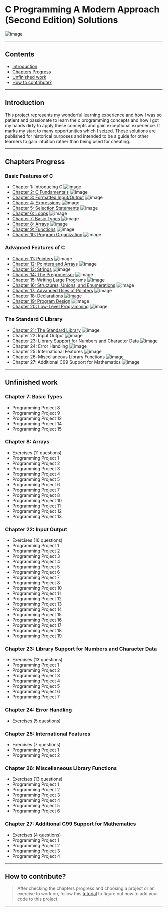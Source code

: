 # C Programming A Modern Approach (Second Edition) Solutions

![image](https://drive.google.com/uc?export=view&id=1rIqx7w1mcmoC23yDfspfyeYAQiPgpRXe)

---

## Contents

- [Introduction](#introduction)
- [Chapters Progress](#chapters-progress)
- [Unfinished work](#unfinished-work)
- [How to contribute?](#how-to-contribute)

---

## Introduction

This project represents my wonderful learning experience and how I was so patient and passionate to learn the c programming concepts and how I got my hands dirty to apply these concepts and gain exceptional experience. It marks my start to many opportunities which I seized. These solutions are published for historical purposes and intended to be a guide for other learners to gain intuition rather than being used for cheating.

---

## Chapters Progress

### Basic Features of C

- Chapter 1: Introducing C ![image](https://progress-bar.xyz/100/?width=100&prefix=No+Execises+)
- [Chapter 2: C Fundamentals](Ch02_C_Fundamentals) ![image](https://progress-bar.xyz/100/?width=100)
- [Chapter 3: Formatted Input/Output](Ch03_Formatted_Input_Output) ![image](https://progress-bar.xyz/100/?width=100)
- [Chapter 4: Expressions](Ch04_Expressions) ![image](https://progress-bar.xyz/100/?width=100)
- [Chapter 5: Selection Statements](Ch05_Selection_Statements) ![image](https://progress-bar.xyz/100/?width=100)
- [Chapter 6: Loops](Ch06_Loops) ![image](https://progress-bar.xyz/100/?width=100)
- [Chapter 7: Basic Types](Ch07_Basic_Types) ![image](https://progress-bar.xyz/25/?width=100&scale=30&suffix=/30)
- [Chapter 8: Arrays](Ch08_Arrays) ![image](https://progress-bar.xyz/5/?width=100&scale=28&suffix=/28)
- [Chapter 9: Functions](Ch09_Functions) ![image](https://progress-bar.xyz/100/?width=100)
- [Chapter 10: Program Organization](Ch10_Program_Organization) ![image](https://progress-bar.xyz/100/?width=100)

### Advanced Features of C

- [Chapter 11: Pointers](Ch11_Pointers) ![image](https://progress-bar.xyz/100/?width=100)
- [Chapter 12: Pointers and Arrays](Ch12_Pointers_and_Arrays) ![image](https://progress-bar.xyz/100/?width=100)
- [Chapter 13: Strings](Ch13_Strings) ![image](https://progress-bar.xyz/100/?width=100)
- [Chapter 14: The Preprocessor](Ch14_The_Preprocessor) ![image](https://progress-bar.xyz/100/?width=100)
- [Chapter 15: Writing Large Programs](Ch15_Writing_Large_Programs) ![image](https://progress-bar.xyz/100/?width=100)
- [Chapter 16: Structures, Unions, and Enumerations](Ch16_Structures_Unions_and_Enumerations) ![image](https://progress-bar.xyz/100/?width=100)
- [Chapter 17: Advanced Uses of Pointers](Ch17_Advanced_Uses_of_Pointers) ![image](https://progress-bar.xyz/100/?width=100)
- [Chapter 18: Declarations](Ch18_Declarations) ![image](https://progress-bar.xyz/100/?width=100)
- [Chapter 19: Program Design](Ch19_Program_Design) ![image](https://progress-bar.xyz/100/?width=100)
- [Chapter 20: Low-Level Programming](Ch20_Low_Level_Programming) ![image](https://progress-bar.xyz/100/?width=100)

### The Standard C Library

- [Chapter 21: The Standard Library](Ch21_The_Standard_Library) ![image](https://progress-bar.xyz/100/?width=100)
- Chapter 22: Input Output ![image](https://progress-bar.xyz/0/?width=100&scale=35&suffix=/35)
- Chapter 23: Library Support for Numbers and Character Data ![image](https://progress-bar.xyz/0/?width=100&scale=20&suffix=/20)
- Chapter 24: Error Handling ![image](https://progress-bar.xyz/0/?width=100&scale=5&suffix=/5)
- Chapter 25: International Features ![image](https://progress-bar.xyz/0/?width=100&scale=9&suffix=/9)
- Chapter 26: Miscellaneous Library Functions ![image](https://progress-bar.xyz/0/?width=100&scale=19&suffix=/19)
- Chapter 27: Additional C99 Support for Mathematics ![image](https://progress-bar.xyz/0/?width=100&scale=8&suffix=/8)

---

## Unfinished work

### Chapter 7: Basic Types

- Programming Project 8
- Programming Project 9
- Programming Project 12
- Programming Project 14
- Programming Project 15

### Chapter 8: Arrays

- Exercises (11 questions)
- Programming Project 1
- Programming Project 2
- Programming Project 3
- Programming Project 4
- Programming Project 5
- Programming Project 6
- Programming Project 7
- Programming Project 8
- Programming Project 10
- Programming Project 11
- Programming Project 12
- Programming Project 13

### Chapter 22: Input Output

- Exercises (16 questions)
- Programming Project 1
- Programming Project 2
- Programming Project 3
- Programming Project 4
- Programming Project 5
- Programming Project 6
- Programming Project 7
- Programming Project 8
- Programming Project 10
- Programming Project 11
- Programming Project 12
- Programming Project 13
- Programming Project 14
- Programming Project 15
- Programming Project 16
- Programming Project 17
- Programming Project 18
- Programming Project 19

### Chapter 23: Library Support for Numbers and Character Data

- Exercises (13 questions)
- Programming Project 1
- Programming Project 2
- Programming Project 3
- Programming Project 4
- Programming Project 5
- Programming Project 6
- Programming Project 7

### Chapter 24: Error Handling

- Exercises (5 questions)

### Chapter 25: International Features

- Exercises (7 questions)
- Programming Project 1
- Programming Project 2

### Chapter 26: Miscellaneous Library Functions

- Exercises (13 questions)
- Programming Project 1
- Programming Project 2
- Programming Project 3
- Programming Project 4
- Programming Project 5
- Programming Project 6

### Chapter 27: Additional C99 Support for Mathematics

- Exercises (4 questions)
- Programming Project 1
- Programming Project 2
- Programming Project 3
- Programming Project 4

---

## How to contribute?

> After checking the chapters progress and choosing a project or an exercise to work on, follow this [tutorial](https://www.dataschool.io/how-to-contribute-on-github/) to figure out how to add your code to this project.

---
